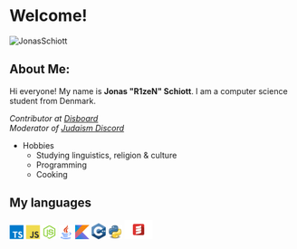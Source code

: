 # Welcome!
<img src="https://komarev.com/ghpvc/?username=JonasSchiott&color=blueviolet" alt="JonasSchiott" />

## About Me:

Hi everyone! My name is **Jonas "R1zeN" Schiott**. I am a computer science student from Denmark.

<i>Contributor at [Disboard](https://github.com/disboardorg)<br />
Moderator of [Judaism Discord](https://discord.gg/Judaism)</i>

- Hobbies
  - Studying linguistics, religion & culture
  - Programming
  - Cooking
  

## My languages
<code><img width="25px" src="https://github.com/JonasSchiott/JonasSchiott/blob/master/assets/typescript.svg"></code>
<code><img width="25px" src="https://github.com/JonasSchiott/JonasSchiott/blob/master/assets/javascript.svg"></code>
<code><img width="25px" src="https://github.com/JonasSchiott/JonasSchiott/blob/master/assets/nodejs.svg"></code>
<code><img width="25px" src="https://github.com/JonasSchiott/JonasSchiott/blob/master/assets/java.png"></code>
<code><img width="25px" src="https://github.com/JonasSchiott/JonasSchiott/blob/master/assets/kotlin.png"></code>
<code><img width="25px" src="https://github.com/JonasSchiott/JonasSchiott/blob/master/assets/cpp.svg"></code>
<code><img width="25px" src="https://github.com/JonasSchiott/JonasSchiott/blob/master/assets/python.png"></code>
<code><img width="50px" src="https://github.com/JonasSchiott/JonasSchiott/blob/master/assets/scala.png"></code>
